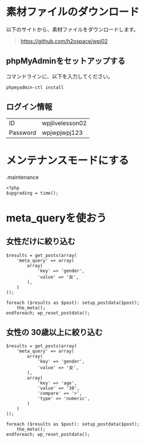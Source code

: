 # 素材ファイルのダウンロード

以下のサイトから、素材ファイルをダウンロードします。

> https://github.com/h2ospace/wpj02

## phpMyAdminをセットアップする

コマンドラインに、以下を入力してください。

```
phpmyadmin-ctl install
```

## ログイン情報

|  |  |
|-----------|-----------------|
| ID        | wpjlivelesson02 |
| Password  | wpjwpjwpj123    |

# メンテナンスモードにする

.maintenance
```
<?php
$upgrading = time();
```

# meta_queryを使おう

## 女性だけに絞り込む

```
$results = get_posts(array(
    'meta_query' => array(
        array(
            'key' => 'gender',
            'value' => '女',
        ),
    )
));

foreach ($results as $post): setup_postdata($post);
    the_meta();
endforeach; wp_reset_postdata();
```

## 女性の 30歳以上に絞り込む

```
$results = get_posts(array(
    'meta_query' => array(
        array(
            'key' => 'gender',
            'value' => '女',
        ),
        array(
            'key' => 'age',
            'value' => '30',
            'compare' => '>',
            'type' => 'numeric',
        )
    )
));

foreach ($results as $post): setup_postdata($post);
    the_meta();
endforeach; wp_reset_postdata();
```